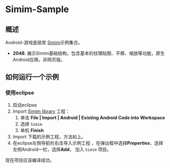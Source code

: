 Simim-Sample
============

概述
------------

Android-游戏底层库 [Simim](https://github.com/neuoZhuo/Simim "Simim")示例集合。

* **2048**. 展示Simim基础结构，包含基本的纹理贴图、平移、缩放等功能，原生Android应用，非网页版。


如何运行一个示例
------------

<h3>使用eclipse</h3>

1. 启动eclipse
1. Import [Simim library](https://github.com/neuoZhuo/Simim "Simim") 工程：
    1. 单击 **File | Import | Android | Existing Android Code into Workspace**
    1. 选择 `Simim`
    1. 单机 **Finish**
1. Import 下载的示例工程，方法如上。
1. 在eclipse左侧导航栏右击导入示例工程 ，在弹出框中选择**Properties**，选择左侧Android一栏，选择**Add**， 加入 `Simim` 项目。

现在项目应该编译成功。
